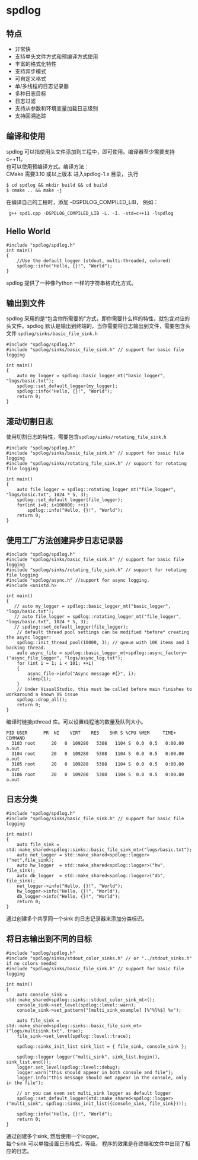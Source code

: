 # spdlog

## 特点
* 非常快
* 支持单头文件方式和预编译方式使用
* 丰富的格式化特性
* 支持异步模式
* 可自定义格式
* 单/多线程的日志记录器
* 多种日志目标
* 日志过滤
* 支持从参数和环境变量加载日志级别
* 支持回溯追踪

## 编译和使用

spdlog 可以指使用头文件添加到工程中，即可使用。编译器至少需要支持c++11。  
也可以使用预编译方式。编译方法：  
CMake 需要3.10 或以上版本
进入spdlog-1.x 目录， 执行
```
$ cd spdlog && mkdir build && cd build
$ cmake .. && make -j
```

在编译自己的工程时，添加 -DSPDLOG_COMPILED_LIB， 例如：
```
 g++ spd1.cpp -DSPDLOG_COMPILED_LIB -L. -I. -std=c++11 -lspdlog  
```

## Hello World
```
#include "spdlog/spdlog.h"
int main()
{
    //Use the default logger (stdout, multi-threaded, colored)
    spdlog::info("Hello, {}!", "World");
}

```
spdlog 提供了一种像Python 一样的字符串格式化方式。


## 输出到文件
spdlog 采用的是“包含你所需要的”方式，即你需要什么样的特性，就包含对应的头文件。spdlog 默认是输出到终端的，当你需要将日志输出到文件，需要包含头文件 `spdlog/sinks/basic_file_sink.h`  

```
#include "spdlog/spdlog.h"
#include "spdlog/sinks/basic_file_sink.h" // support for basic file logging

int main()
{
    auto my_logger = spdlog::basic_logger_mt("basic_logger", "logs/basic.txt");
    spdlog::set_default_logger(my_logger);
    spdlog::info("Hello, {}!", "World");
    return 0;
}
```

## 滚动切割日志
使用切割日志的特性，需要包含`spdlog/sinks/rotating_file_sink.h`  
```
#include "spdlog/spdlog.h"
#include "spdlog/sinks/basic_file_sink.h" // support for basic file logging
#include "spdlog/sinks/rotating_file_sink.h" // support for rotating file logging

int main()
{
    auto file_logger = spdlog::rotating_logger_mt("file_logger", "logs/basic.txt", 1024 * 5, 3);
    spdlog::set_default_logger(file_logger);
    for(int i=0; i<100000; ++i)
        spdlog::info("Hello, {}!", "World");
    return 0;
}
```

## 使用工厂方法创建异步日志记录器
```
#include "spdlog/spdlog.h"
#include "spdlog/sinks/basic_file_sink.h" // support for basic file logging
#include "spdlog/sinks/rotating_file_sink.h" // support for rotating file logging
#include "spdlog/async.h" //support for async logging.
#include <unistd.h>

int main()
{
   // auto my_logger = spdlog::basic_logger_mt("basic_logger", "logs/basic.txt");
   // auto file_logger = spdlog::rotating_logger_mt("file_logger", "logs/basic.txt", 1024 * 5, 3);
   // spdlog::set_default_logger(file_logger);
    // default thread pool settings can be modified *before* creating the async logger:
    spdlog::init_thread_pool(10000, 3); // queue with 10K items and 1 backing thread.
    auto async_file = spdlog::basic_logger_mt<spdlog::async_factory>("async_file_logger", "logs/async_log.txt");
    for (int i = 1; i < 101; ++i)
    {
        async_file->info("Async message #{}", i);
        sleep(1);
    }
    // Under VisualStudio, this must be called before main finishes to workaround a known VS issue
    spdlog::drop_all();
    return 0;
}
```
编译时链接pthread 库。可以设置线程池的数量及队列大小。
```
PID USER      PR  NI    VIRT    RES    SHR S %CPU %MEM     TIME+ COMMAND
  3103 root      20   0  109280   5308   1104 S  0.0  0.5   0:00.00 a.out
  3104 root      20   0  109280   5308   1104 S  0.0  0.5   0:00.00 a.out
  3105 root      20   0  109280   5308   1104 S  0.0  0.5   0:00.00 a.out
  3106 root      20   0  109280   5308   1104 S  0.0  0.5   0:00.00 a.out
```

## 日志分类
```
#include "spdlog/spdlog.h"
#include "spdlog/sinks/basic_file_sink.h" // support for basic file logging

int main()
{
    auto file_sink = std::make_shared<spdlog::sinks::basic_file_sink_mt>("logs/basic.txt");
    auto net_logger = std::make_shared<spdlog::logger>("net",file_sink);
    auto hw_logger  = std::make_shared<spdlog::logger>("hw", file_sink);
    auto db_logger  = std::make_shared<spdlog::logger>("db", file_sink);
    net_logger->info("Hello, {}!", "World");
    hw_logger->info("Hello, {}!", "World");
    db_logger->info("Hello, {}!", "World");
    return 0;
}
```
通过创建多个共享同一个sink 的日志记录器来添加分类标识。  

## 将日志输出到不同的目标
```
#include "spdlog/spdlog.h"
#include "spdlog/sinks/stdout_color_sinks.h" // or "../stdout_sinks.h" if no colors needed
#include "spdlog/sinks/basic_file_sink.h" // support for basic file logging

int main()
{
    auto console_sink = std::make_shared<spdlog::sinks::stdout_color_sink_mt>();
    console_sink->set_level(spdlog::level::warn);
    console_sink->set_pattern("[multi_sink_example] [%^%l%$] %v");

    auto file_sink = std::make_shared<spdlog::sinks::basic_file_sink_mt>("logs/multisink.txt", true);
    file_sink->set_level(spdlog::level::trace);

    spdlog::sinks_init_list sink_list = { file_sink, console_sink };

    spdlog::logger logger("multi_sink", sink_list.begin(), sink_list.end());
    logger.set_level(spdlog::level::debug);
    logger.warn("this should appear in both console and file");
    logger.info("this message should not appear in the console, only in the file");

    // or you can even set multi_sink logger as default logger
    spdlog::set_default_logger(std::make_shared<spdlog::logger>("multi_sink", spdlog::sinks_init_list({console_sink, file_sink})));

    spdlog::info("Hello, {}!", "World");
    return 0;
}
```
通过创建多个sink, 然后使用一个logger。  
每个sink 可以单独设置日志格式，等级。
程序的效果是在终端和文件中出现了相应的日志。  